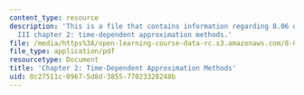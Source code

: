 ```yaml
---
content_type: resource
description: 'This is a file that contains information regarding 8.06 quantum physics
  III chapter 2: time-dependent approximation methods.'
file: /media/https%3A/open-learning-course-data-rc.s3.amazonaws.com/8-06-quantum-physics-iii-spring-2016/0c27511c09675d8d385577023328248b_MIT8_06S16_chap2.pdf
file_type: application/pdf
resourcetype: Document
title: 'Chapter 2: Time-Dependent Approximation Methods'
uid: 0c27511c-0967-5d8d-3855-77023328248b
---
```

